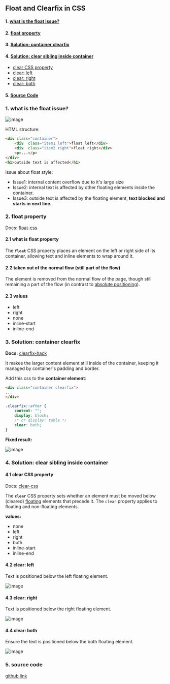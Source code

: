 ## Float and Clearfix in CSS

#### 1. [what is the float issue?](#p1)  

#### 2. [ float property ](#p2)  

#### 3. [Solution: container clearfix](#p3)

#### 4. [Solution: clear sibling inside container](#p4)
- [clear CSS property](#p4-1)
- [clear: left](#p4-2)
- [clear: right](#p4-3)
- [clear: both](#p4-4)

#### 5. [Source Code](#p5)

<div id="p1" />

### 1. what is the float issue?

![image](../assets/float_issue.png)

HTML structure:
```html
<div class="container">
	<div  class="item1 left">float left</div>
	<div  class="item2 right">float right</div>
	<p>...</p>
</div>
<h1>outside text is affected</h1>
```

Issue about float style:
- Issue1: internal content overflow due to it's large size
- Issue2:  internal text is affected by other floating elements inside the container.
- Issue3: outside text is affected by the floating element, **text blocked and starts in next line.**

<div id="p2" />

### 2. float property

Docs: [float-css](https://developer.mozilla.org/en-US/docs/Web/CSS/float)

#### 2.1 what is float property
 The  **`float`**  CSS property places an element on the left or right side of its container, allowing text and inline elements to wrap around it. 

#### 2.2 taken out of the normal flow (still part of the flow)
The element is removed from the normal flow of the page, though still remaining a part of the flow (in contrast to [absolute positioning](https://developer.mozilla.org/en-US/docs/Web/CSS/position#absolute_positioning)).

#### 2.3 values
- left
- right 
- none 
- inline-start 
- inline-end

<div id="p3" />

### 3. Solution: container clearfix

**Docs:** [clearfix-hack](https://www.w3schools.com/css/css_float_clear.asp)

It makes the larger content element still inside of the container, keeping it managed by container's padding and border.

Add this css to the **container element**:
```html
<div class="container clearfix">
...
</div>
```
```css
.clearfix::after {
	content: "";
	display: block; 
	/* or display: table */
	clear: both;
}
```

**Fixed result:**

![image](../assets/clearfix_container.png)

<div id="p4" />

### 4. Solution: clear sibling inside container

<div id="p4-1" />

#### 4.1 clear CSS property
Docs: [clear-css](https://developer.mozilla.org/en-US/docs/Web/CSS/clear)

The **`clear`**  CSS property sets whether an element must be moved below (cleared) [floating](https://developer.mozilla.org/en-US/docs/Web/CSS/float) elements that precede it. The `clear` property applies to floating and non-floating elements.

**values:**
- none
- left
- right
- both
- inline-start
- inline-end

<div id="p4-2" />

#### 4.2 clear: left
Text is positioned below the left floating element.

![image](../assets/clearleft.png)

<div id="p4-3" />

#### 4.3 clear: right
Text is positioned below the right floating element.

![image](../assets/clearright.png)

<div id="p4-4" />

#### 4.4 clear: both
Ensure the text is positioned below the both floating element.

![image](../assets/clearboth.png)

<div id="p5" />

### 5. source code

[github link](https://github.com/jialihan/CSS-onboarding/tree/master/css-float-clear)




